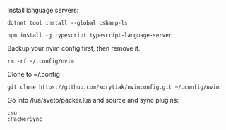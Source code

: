 Install language servers:

```
dotnet tool install --global csharp-ls
```
```
npm install -g typescript typescript-language-server
```

Backup your nvim config first, then remove it.

```
rm -rf ~/.config/nvim
```

Clone to ~/.config

```
git clone https://github.com/korytiak/nvimconfig.git ~/.config/nvim
```

Go into /lua/sveto/packer.lua and source and sync plugins:

```
:so
:PackerSync
```
